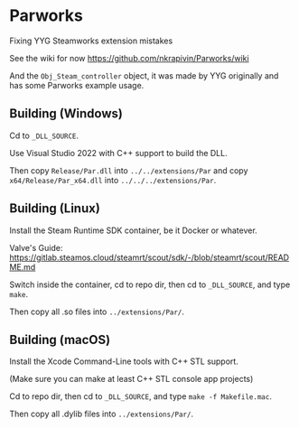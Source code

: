 # Parworks
Fixing YYG Steamworks extension mistakes

See the wiki for now https://github.com/nkrapivin/Parworks/wiki

And the `Obj_Steam_controller` object, it was made by YYG originally and has some Parworks example usage.

## Building (Windows)

Cd to `_DLL_SOURCE`.

Use Visual Studio 2022 with C++ support to build the DLL.

Then copy `Release/Par.dll` into `../../extensions/Par` and copy `x64/Release/Par_x64.dll` into `../../../extensions/Par`.

## Building (Linux)

Install the Steam Runtime SDK container, be it Docker or whatever.

Valve's Guide: https://gitlab.steamos.cloud/steamrt/scout/sdk/-/blob/steamrt/scout/README.md

Switch inside the container, cd to repo dir, then cd to `_DLL_SOURCE`, and type `make`.

Then copy all .so files into `../extensions/Par/`.

## Building (macOS)

Install the Xcode Command-Line tools with C++ STL support.

(Make sure you can make at least C++ STL console app projects)

Cd to repo dir, then cd to `_DLL_SOURCE`, and type `make -f Makefile.mac`.

Then copy all .dylib files into `../extensions/Par/`.
